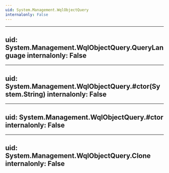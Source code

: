 ```yaml
---
uid: System.Management.WqlObjectQuery
internalonly: False
---
```


---
uid: System.Management.WqlObjectQuery.QueryLanguage
internalonly: False
---

---
uid: System.Management.WqlObjectQuery.#ctor(System.String)
internalonly: False
---

---
uid: System.Management.WqlObjectQuery.#ctor
internalonly: False
---

---
uid: System.Management.WqlObjectQuery.Clone
internalonly: False
---
